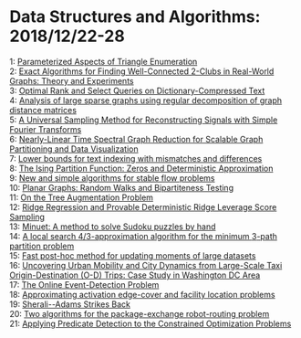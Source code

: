 # Data Structures and Algorithms: 2018/12/22-28  
1: [Parameterized Aspects of Triangle Enumeration](https://doi.org/10.48550/arXiv.1702.06548)  
2: [Exact Algorithms for Finding Well-Connected 2-Clubs in Real-World  Graphs: Theory and Experiments](https://doi.org/10.48550/arXiv.1807.07516)  
3: [Optimal Rank and Select Queries on Dictionary-Compressed Text](https://doi.org/10.48550/arXiv.1811.01209)  
4: [Analysis of large sparse graphs using regular decomposition of graph  distance matrices](https://doi.org/10.48550/arXiv.1811.10470)  
5: [A Universal Sampling Method for Reconstructing Signals with Simple  Fourier Transforms](https://doi.org/10.48550/arXiv.1812.08723)  
6: [Nearly-Linear Time Spectral Graph Reduction for Scalable Graph  Partitioning and Data Visualization](https://doi.org/10.48550/arXiv.1812.08942)  
7: [Lower bounds for text indexing with mismatches and differences](https://doi.org/10.48550/arXiv.1812.09120)  
8: [The Ising Partition Function: Zeros and Deterministic Approximation](https://doi.org/10.48550/arXiv.1704.06493)  
9: [New and simple algorithms for stable flow problems](https://doi.org/10.48550/arXiv.1309.3701)  
10: [Planar Graphs: Random Walks and Bipartiteness Testing](https://doi.org/10.48550/arXiv.1407.2109)  
11: [On the Tree Augmentation Problem](https://doi.org/10.48550/arXiv.1703.07247)  
12: [Ridge Regression and Provable Deterministic Ridge Leverage Score  Sampling](https://doi.org/10.48550/arXiv.1803.06010)  
13: [Minuet: A method to solve Sudoku puzzles by hand](https://doi.org/10.48550/arXiv.1812.06778)  
14: [A local search $4/3$-approximation algorithm for the minimum $3$-path  partition problem](https://doi.org/10.48550/arXiv.1812.09353)  
15: [Fast post-hoc method for updating moments of large datasets](https://doi.org/10.48550/arXiv.1812.09372)  
16: [Uncovering Urban Mobility and City Dynamics from Large-Scale Taxi  Origin-Destination (O-D) Trips: Case Study in Washington DC Area](https://doi.org/10.48550/arXiv.1812.09583)  
17: [The Online Event-Detection Problem](https://doi.org/10.48550/arXiv.1812.09824)  
18: [Approximating activation edge-cover and facility location problems](https://doi.org/10.48550/arXiv.1812.09880)  
19: [Sherali--Adams Strikes Back](https://doi.org/10.48550/arXiv.1812.09967)  
20: [Two algorithms for the package-exchange robot-routing problem](https://doi.org/10.48550/arXiv.1812.10215)  
21: [Applying Predicate Detection to the Constrained Optimization Problems](https://doi.org/10.48550/arXiv.1812.10431)  